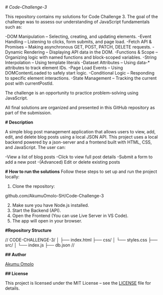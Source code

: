 *# Code-Challenge-3*

This repository contains my solutions for Code Challenge 3. The goal of the challenge was to assess our understanding of JavaScript fundamentals such as: 

-DOM Manipulation – Selecting, creating, and updating elements.
-Event Handling – Listening to clicks, form submits, and page load.
-Fetch API & Promises – Making asynchronous GET, POST, PATCH, DELETE requests.
-Dynamic Rendering – Displaying API data in the DOM.
-Functions & Scope – Organizing logic with named functions and block-scoped variables.
-String Interpolation – Using template literals
-Dataset Attributes – Using data-* attributes to track element IDs.
-Page Load Events – Using DOMContentLoaded to safely start logic.
-Conditional Logic – Responding to specific element interactions.
-State Management – Tracking the current post with currentPostId.

The challenge is an opportunity to practice problem-solving using JavaScript.

All final solutions are organized and presented in this GitHub repository as part of the submission.

**# Description**

A simple blog post management application that allows users to view, add, edit, and delete blog posts using a local JSON API. 
This project uses a local backend powered by a json-server and a frontend built with HTML, CSS, and  JavaScript. The user can:

-View a list of blog posts
-Click to view full post details
-Submit a form to add a new post
-(Advanced) Edit or delete existing posts


**# How to run the solutions**
Follow these steps to set up and run the project locally:

1. Clone the repository:

github.com/AkumuOmolo-SH/Code-Challenge-3

2. Make sure you have Node.js installed.
3. Start the Backend (API).
4. Open the Frontend (You can use Live Server in VS Code).
5. The app will open in your browser.

**#Repository Structure**

//
CODE-CHALLENGE-3/
│
├── index.html
├── css/
│   └── styles.css
├── src/
│   └── index.js
├── db.json
//

**## Author**

[Akumu Omolo](https://github.com/AkumuOmolo-SH)

**## License**

This project is licensed under the MIT License – see the [LICENSE](LICENSE) file for details.
